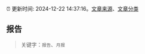 :alarm_clock: 更新时间: 2024-12-22 14:37:16。[文章来源](/README.md)、[文章分类](/TAGS.md)

## 报告


> 关键字：`报告`、`月报`



